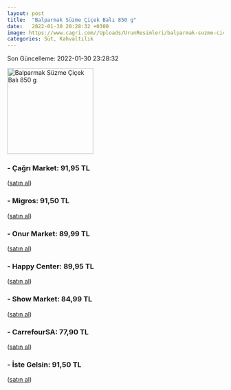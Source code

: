 ```yaml
---
layout: post
title:  "Balparmak Süzme Çiçek Balı 850 g"
date:   2022-01-30 20:28:32 +0300
image: https://www.cagri.com//Uploads/UrunResimleri/balparmak-suzme-cicek-bali-850-gr-b86e.jpg
categories: Süt, Kahvaltılık
---
```


Son Güncelleme: 2022-01-30 23:28:32

<img src="https://www.cagri.com//Uploads/UrunResimleri/balparmak-suzme-cicek-bali-850-gr-b86e.jpg" width="200" alt="Balparmak Süzme Çiçek Balı 850 g" />


### - Çağrı Market: 91,95 TL
 (<a target="_blank" href="https://www.cagri.com/balparmak-suzme-cicek-bali-850-gr">satın al</a>)
### - Migros: 91,50 TL
 (<a target="_blank" href="https://www.migros.com.tr/balparmak-cicek-bali-850-g-p-6be1c6">satın al</a>)
### - Onur Market: 89,99 TL
 (<a target="_blank" href="https://www.onurmarket.com/product/balparmak-cicek-bali-850gr/527b2cea-0b4f-4318-af85-750a357899d6">satın al</a>)
### - Happy Center: 89,95 TL
 (<a target="_blank" href="https://www.happycenter.com.tr/Product/?product_id=15264">satın al</a>)
### - Show Market: 84,99 TL
 (<a target="_blank" href="https://www.showsanal.com/product/balparmak-bal-cicek-suzme-850-gr/d9c32956-4a2f-4a2c-b6dd-a5c1fe0e9634">satın al</a>)
### - CarrefourSA: 77,90 TL
 (<a target="_blank" href="https://www.carrefoursa.com/balparmak-suzme-cicek-bali-850-g-p-30032429">satın al</a>)
### - İste Gelsin: 91,50 TL
 (<a target="_blank" href="https://www.istegelsin.com/urun/balparmak-kavanoz-suzme-cicek-bali-850-gr_BLP8-AD">satın al</a>)
